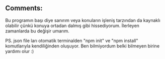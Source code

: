 ## Comments:
Bu programın başı diye sanırım veya konuların işleniş tarzından da kaynaklı olabilir çünkü konuya ortadan dalmış gibi hissediyorum. İlerleyen zamanlarda bu değişir umarım.

PS. json file ları otomatik terminalden "npm init" ve "npm install" komutlarıyla kendiliğinden oluşuyor. Ben bilmiyordum belki bilmeyen birine yardımı olur :)